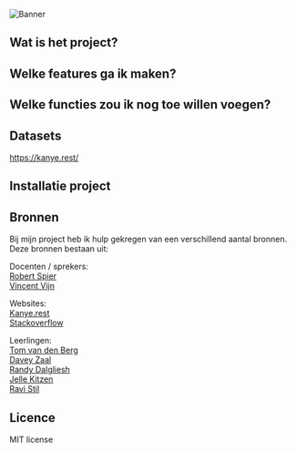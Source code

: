 ![Banner](https://giffiles.alphacoders.com/362/36273.gif)

## Wat is het project?

## Welke features ga ik maken?

## Welke functies zou ik nog toe willen voegen?

## Datasets
https://kanye.rest/

## Installatie project

## Bronnen
Bij mijn project heb ik hulp gekregen van een verschillend aantal bronnen. Deze bronnen bestaan uit:

Docenten / sprekers:<br>
[Robert Spier](https://github.com/roberrrt-s)<br>
[Vincent Vijn](https://github.com/vijnv)<br>

Websites:<br>
[Kanye.rest](https://kanye.rest/)<br>
[Stackoverflow](https://stackoverflow.com/)

Leerlingen:<br>
[Tom van den Berg](https://github.com/Tomvandenberg11)<br>
[Davey Zaal](https://github.com/DeefDeMeef)<br>
[Randy Dalgliesh](https://github.com/randy554)<br>
[Jelle Kitzen](https://github.com/jellekitz)<br>
[Ravi Stil](https://github.com/stilravi?tab=repositories)

## Licence
MIT license
